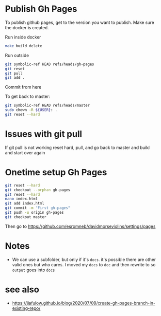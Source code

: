 # Publish Gh Pages
To publish github pages, get to the version you want to publish. Make sure the docker is created.


Run inside docker
```bash
make build delete
```

Run outside
```bash
git symbolic-ref HEAD refs/heads/gh-pages
git reset
git pull
git add .
```

Commit from here


To get back to master:

```bash
git symbolic-ref HEAD refs/heads/master
sudo chown -R ${USER}: .
git reset --hard
```



# Issues with git pull
If git pull is not working reset hard, pull, and go back to master and build and start over again


# Onetime setup Gh Pages
```bash
git reset --hard
git checkout --orphan gh-pages
git reset --hard
nano index.html
git add index.html
git commit -m "First gh-pages"
git push -u origin gh-pages
git checkout master
```

Then go to https://github.com/esromneb/davidmorseviolins/settings/pages


# Notes
* We can use a subfolder, but only if it's `docs`. it's possible there are other valid ones but who cares. I moved my `docs` to `doc` and then rewrite to so `output` goes into `docs`



# see also
* https://jiafulow.github.io/blog/2020/07/09/create-gh-pages-branch-in-existing-repo/
